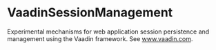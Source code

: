 VaadinSessionManagement
=======================

Experimental mechanisms for web application session persistence and management using the Vaadin framework. See www.vaadin.com. 


